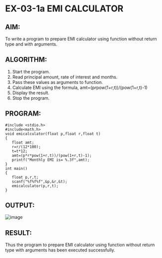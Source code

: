 # EX-03-1a          EMI CALCULATOR

## AIM:
To write a program to prepare EMI calculator using function without return type
and with arguments.

## ALGORITHM:
1. Start the program.
2. Read principal amount, rate of interest and months.
3. Pass these values as arguments to function.
4. Calculate EMI using the formula,
amt=(p*r*pow(1+r,t))/(pow(1+r,t)-1)
5. Display the result.
6. Stop the program.

## PROGRAM:
```
#include <stdio.h>
#include<math.h>
void emicalculator(float p,float r,float t)
{
   float amt;
   r=r/(12*100);
   t=t*12;
   amt=(p*r*pow(1+r,t))/(pow(1+r,t)-1);
   printf("Monthly EMI is= %.3f",amt);
}
int main()
{
   float p,r,t;
   scanf("%f%f%f",&p,&r,&t);
   emicalculator(p,r,t);
}
```

## OUTPUT:
![image](https://github.com/Yuvaranithulasingam/EX-03-1a/assets/121418522/ca05dade-8126-4c25-ae22-df3becb2613c)

## RESULT:
 Thus the program to prepare EMI calculator using function without return type
with arguments has been executed successfully.
